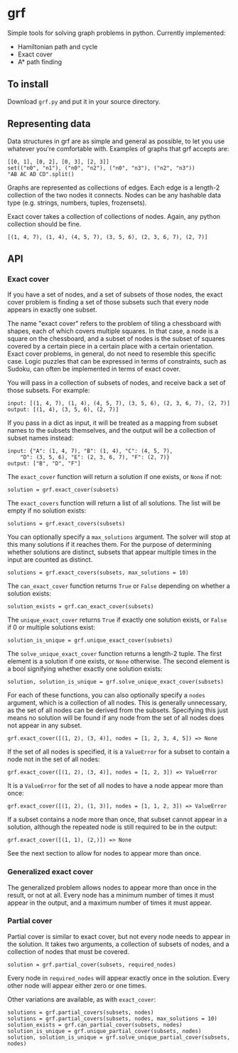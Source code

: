 # grf

Simple tools for solving graph problems in python. Currently implemented:

  * Hamiltonian path and cycle
  * Exact cover
  * A* path finding

## To install

Download `grf.py` and put it in your source directory.

## Representing data

Data structures in grf are as simple and general as possible, to let you use whatever you're comfortable with. Examples of graphs that grf accepts are:

    [[0, 1], [0, 2], [0, 3], [2, 3]]
    set(("n0", "n1"), ("n0", "n2"), ("n0", "n3"), ("n2", "n3"))
    "AB AC AD CD".split()

Graphs are represented as collections of edges. Each edge is a length-2 collection of the two nodes it connects. Nodes can be any hashable data type (e.g. strings, numbers, tuples, frozensets).

Exact cover takes a collection of collections of nodes. Again, any python collection should be fine.

    [(1, 4, 7), (1, 4), (4, 5, 7), (3, 5, 6), (2, 3, 6, 7), (2, 7)]

## API

### Exact cover

If you have a set of nodes, and a set of subsets of those nodes, the exact cover problem is finding a set of those subsets such that every node appears in exactly one subset.

The name "exact cover" refers to the problem of tiling a chessboard with shapes, each of which covers multiple squares. In that case, a node is a square on the chessboard, and a subset of nodes is the subset of squares covered by a certain piece in a certain place with a certain orientation. Exact cover problems, in general, do not need to resemble this specific case. Logic puzzles that can be expressed in terms of constraints, such as Sudoku, can often be implemented in terms of exact cover.

You will pass in a collection of subsets of nodes, and receive back a set of those subsets. For example:

	input: [(1, 4, 7), (1, 4), (4, 5, 7), (3, 5, 6), (2, 3, 6, 7), (2, 7)]
	output: [(1, 4), (3, 5, 6), (2, 7)]

If you pass in a dict as input, it will be treated as a mapping from subset names to the subsets themselves, and the output will be a collection of subset names instead:

	input: {"A": (1, 4, 7), "B": (1, 4), "C": (4, 5, 7),
		"D": (3, 5, 6), "E": (2, 3, 6, 7), "F": (2, 7)}
	output: ["B", "D", "F"]

The `exact_cover` function will return a solution if one exists, or `None` if not:

	solution = grf.exact_cover(subsets)

The `exact_covers` function will return a list of all solutions. The list will be empty if no solution exists:

	solutions = grf.exact_covers(subsets)

You can optionally specify a `max_solutions` argument. The solver will stop at this many solutions if it reaches them. For the purpose of determining whether solutions are distinct, subsets that appear multiple times in the input are counted as distinct.

	solutions = grf.exact_covers(subsets, max_solutions = 10)

The `can_exact_cover` function returns `True` or `False` depending on whether a solution exists:

	solution_exists = grf.can_exact_cover(subsets)

The `unique_exact_cover` returns `True` if exactly one solution exists, or `False` if 0 or multiple solutions exist:

	solution_is_unique = grf.unique_exact_cover(subsets)

The `solve_unique_exact_cover` function returns a length-2 tuple. The first element is a solution if one exists, or `None` otherwise. The second element is a bool signifying whether exactly one solution exists:

	solution, solution_is_unique = grf.solve_unique_exact_cover(subsets)

For each of these functions, you can also optionally specify a `nodes` argument, which is a collection of all nodes. This is generally unnecessary, as the set of all nodes can be derived from the subsets. Specifying this just means no solution will be found if any node from the set of all nodes does not appear in any subset.

	grf.exact_cover([(1, 2), (3, 4)], nodes = [1, 2, 3, 4, 5]) => None

If the set of all nodes is specified, it is a `ValueError` for a subset to contain a node not in the set of all nodes:

	grf.exact_cover([(1, 2), (3, 4)], nodes = [1, 2, 3]) => ValueError
	
It is a `ValueError` for the set of all nodes to have a node appear more than once:

	grf.exact_cover([(1, 2), (1, 3)], nodes = [1, 1, 2, 3]) => ValueError

If a subset contains a node more than once, that subset cannot appear in a solution, although the
repeated node is still required to be in the output:

	grf.exact_cover([(1, 1), (2,)]) => None

See the next section to allow for nodes to appear more than once.

### Generalized exact cover

The generalized problem allows nodes to appear more than once in the result, or not at all. Every
node has a minimum number of times it must appear in the output, and a maximum number of times it
must appear.




### Partial cover

Partial cover is similar to exact cover, but not every node needs to appear in the solution. It takes two arguments, a collection of subsets of nodes, and a collection of nodes that must be covered.

	solution = grf.partial_cover(subsets, required_nodes)

Every node in `required_nodes` will appear exactly once in the solution. Every other node will appear either zero or one times.

Other variations are available, as with `exact_cover`:

	solutions = grf.partial_covers(subsets, nodes)
	solutions = grf.partial_covers(subsets, nodes, max_solutions = 10)
	solution_exists = grf.can_partial_cover(subsets, nodes)
	solution_is_unique = grf.unique_partial_cover(subsets, nodes)
	solution, solution_is_unique = grf.solve_unique_partial_cover(subsets, nodes)

